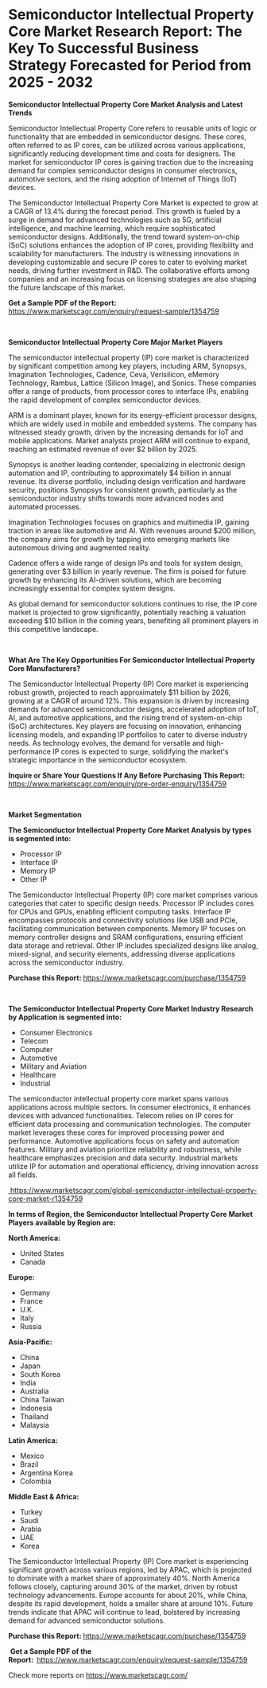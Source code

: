 <p><h1>Semiconductor Intellectual Property Core Market Research Report: The Key To Successful Business Strategy Forecasted for Period from 2025 - 2032</h1></p><p><strong>Semiconductor Intellectual Property Core Market Analysis and Latest Trends</strong></p>
<p><p>Semiconductor Intellectual Property Core refers to reusable units of logic or functionality that are embedded in semiconductor designs. These cores, often referred to as IP cores, can be utilized across various applications, significantly reducing development time and costs for designers. The market for semiconductor IP cores is gaining traction due to the increasing demand for complex semiconductor designs in consumer electronics, automotive sectors, and the rising adoption of Internet of Things (IoT) devices.</p><p>The Semiconductor Intellectual Property Core Market is expected to grow at a CAGR of 13.4% during the forecast period. This growth is fueled by a surge in demand for advanced technologies such as 5G, artificial intelligence, and machine learning, which require sophisticated semiconductor designs. Additionally, the trend toward system-on-chip (SoC) solutions enhances the adoption of IP cores, providing flexibility and scalability for manufacturers. The industry is witnessing innovations in developing customizable and secure IP cores to cater to evolving market needs, driving further investment in R&D. The collaborative efforts among companies and an increasing focus on licensing strategies are also shaping the future landscape of this market.</p></p>
<p><strong>Get a Sample PDF of the Report:&nbsp;</strong> <a href="https://www.marketscagr.com/enquiry/request-sample/1354759?utm_campaign=1901&utm_medium=2&utm_source=Github&utm_content=ia&utm_term=06042025&utm_id=semiconductor-intellectual-property-core">https://www.marketscagr.com/enquiry/request-sample/1354759</a></p>
<p>&nbsp;</p>
<p><strong>Semiconductor Intellectual Property Core Major Market Players</strong></p>
<p><p>The semiconductor intellectual property (IP) core market is characterized by significant competition among key players, including ARM, Synopsys, Imagination Technologies, Cadence, Ceva, Verisilicon, eMemory Technology, Rambus, Lattice (Silicon Image), and Sonics. These companies offer a range of products, from processor cores to interface IPs, enabling the rapid development of complex semiconductor devices.</p><p>ARM is a dominant player, known for its energy-efficient processor designs, which are widely used in mobile and embedded systems. The company has witnessed steady growth, driven by the increasing demands for IoT and mobile applications. Market analysts project ARM will continue to expand, reaching an estimated revenue of over $2 billion by 2025.</p><p>Synopsys is another leading contender, specializing in electronic design automation and IP, contributing to approximately $4 billion in annual revenue. Its diverse portfolio, including design verification and hardware security, positions Synopsys for consistent growth, particularly as the semiconductor industry shifts towards more advanced nodes and automated processes.</p><p>Imagination Technologies focuses on graphics and multimedia IP, gaining traction in areas like automotive and AI. With revenues around $200 million, the company aims for growth by tapping into emerging markets like autonomous driving and augmented reality.</p><p>Cadence offers a wide range of design IPs and tools for system design, generating over $3 billion in yearly revenue. The firm is poised for future growth by enhancing its AI-driven solutions, which are becoming increasingly essential for complex system designs. </p><p>As global demand for semiconductor solutions continues to rise, the IP core market is projected to grow significantly, potentially reaching a valuation exceeding $10 billion in the coming years, benefiting all prominent players in this competitive landscape.</p></p>
<p>&nbsp;</p>
<p><strong>What Are The Key Opportunities For Semiconductor Intellectual Property Core Manufacturers?</strong></p>
<p><p>The Semiconductor Intellectual Property (IP) Core market is experiencing robust growth, projected to reach approximately $11 billion by 2026, growing at a CAGR of around 12%. This expansion is driven by increasing demands for advanced semiconductor designs, accelerated adoption of IoT, AI, and automotive applications, and the rising trend of system-on-chip (SoC) architectures. Key players are focusing on innovation, enhancing licensing models, and expanding IP portfolios to cater to diverse industry needs. As technology evolves, the demand for versatile and high-performance IP cores is expected to surge, solidifying the market's strategic importance in the semiconductor ecosystem.</p></p>
<p><strong>Inquire or Share Your Questions If Any Before Purchasing This Report:</strong> <a href="https://www.marketscagr.com/enquiry/pre-order-enquiry/1354759?utm_campaign=1901&utm_medium=2&utm_source=Github&utm_content=ia&utm_term=06042025&utm_id=semiconductor-intellectual-property-core">https://www.marketscagr.com/enquiry/pre-order-enquiry/1354759</a></p>
<p>&nbsp;</p>
<p><strong>Market Segmentation</strong></p>
<p><strong>The Semiconductor Intellectual Property Core Market Analysis by types is segmented into:</strong></p>
<p><ul><li>Processor IP</li><li>Interface IP</li><li>Memory IP</li><li>Other IP</li></ul></p>
<p><p>The Semiconductor Intellectual Property (IP) core market comprises various categories that cater to specific design needs. Processor IP includes cores for CPUs and GPUs, enabling efficient computing tasks. Interface IP encompasses protocols and connectivity solutions like USB and PCIe, facilitating communication between components. Memory IP focuses on memory controller designs and SRAM configurations, ensuring efficient data storage and retrieval. Other IP includes specialized designs like analog, mixed-signal, and security elements, addressing diverse applications across the semiconductor industry.</p></p>
<p><strong>Purchase this Report:&nbsp;</strong><a href="https://www.marketscagr.com/purchase/1354759?utm_campaign=1901&utm_medium=2&utm_source=Github&utm_content=ia&utm_term=06042025&utm_id=semiconductor-intellectual-property-core">https://www.marketscagr.com/purchase/1354759</a></p>
<p>&nbsp;</p>
<p><strong>The Semiconductor Intellectual Property Core Market Industry Research by Application is segmented into:</strong></p>
<p><ul><li>Consumer Electronics</li><li>Telecom</li><li>Computer</li><li>Automotive</li><li>Military and Aviation</li><li>Healthcare</li><li>Industrial</li></ul></p>
<p><p>The semiconductor intellectual property core market spans various applications across multiple sectors. In consumer electronics, it enhances devices with advanced functionalities. Telecom relies on IP cores for efficient data processing and communication technologies. The computer market leverages these cores for improved processing power and performance. Automotive applications focus on safety and automation features. Military and aviation prioritize reliability and robustness, while healthcare emphasizes precision and data security. Industrial markets utilize IP for automation and operational efficiency, driving innovation across all fields.</p></p>
<p><a href="https://www.marketscagr.com/global-semiconductor-intellectual-property-core-market-r1354759?utm_campaign=1901&utm_medium=2&utm_source=Github&utm_content=ia&utm_term=06042025&utm_id=semiconductor-intellectual-property-core">&nbsp;https://www.marketscagr.com/global-semiconductor-intellectual-property-core-market-r1354759</a></p>
<p><strong>In terms of Region, the Semiconductor Intellectual Property Core Market Players available by Region are:</strong></p>
<p>
    <p> <strong> North America: </strong>
        <ul>
            <li>United States</li>
            <li>Canada</li>
        </ul>
        </p> 
    <p> <strong> Europe: </strong>
        <ul>
            <li>Germany</li>
            <li>France</li>
            <li>U.K.</li>
            <li>Italy</li>
            <li>Russia</li>
        </ul>
        </p> 
    <p> <strong> Asia-Pacific: </strong>
        <ul>
            <li>China</li>
            <li>Japan</li>
            <li>South Korea</li>
            <li>India</li>
            <li>Australia</li>
            <li>China Taiwan</li>
            <li>Indonesia</li>
            <li>Thailand</li>
            <li>Malaysia</li>
        </ul>
        </p> 
    <p> <strong> Latin America: </strong>
        <ul>
            <li>Mexico</li>
            <li>Brazil</li>
            <li>Argentina Korea</li>
            <li>Colombia</li>
        </ul>
        </p> 
    <p> <strong> Middle East & Africa: </strong>
        <ul>
            <li>Turkey</li>
            <li>Saudi</li>
            <li>Arabia</li>
            <li>UAE</li>
            <li>Korea</li>
        </ul>
    </p>
    </p>
<p><p>The Semiconductor Intellectual Property (IP) Core market is experiencing significant growth across various regions, led by APAC, which is projected to dominate with a market share of approximately 40%. North America follows closely, capturing around 30% of the market, driven by robust technology advancements. Europe accounts for about 20%, while China, despite its rapid development, holds a smaller share at around 10%. Future trends indicate that APAC will continue to lead, bolstered by increasing demand for advanced semiconductor solutions.</p></p>
<p><strong>Purchase this Report: </strong><a href="https://www.marketscagr.com/purchase/1354759?utm_campaign=1901&utm_medium=2&utm_source=Github&utm_content=ia&utm_term=06042025&utm_id=semiconductor-intellectual-property-core">https://www.marketscagr.com/purchase/1354759</a></p>
<p>&nbsp;<strong>Get a Sample PDF of the Report:&nbsp;&nbsp;</strong><a href="https://www.marketscagr.com/enquiry/request-sample/1354759?utm_campaign=1901&utm_medium=2&utm_source=Github&utm_content=ia&utm_term=06042025&utm_id=semiconductor-intellectual-property-core">https://www.marketscagr.com/enquiry/request-sample/1354759</a></p>
<p><strong></strong></p>
<p>Check more reports on <a href="https://www.marketscagr.com/?utm_campaign=1901&utm_medium=2&utm_source=Github&utm_content=ia&utm_term=06042025&utm_id=semiconductor-intellectual-property-core">https://www.marketscagr.com/</a></p>